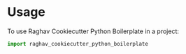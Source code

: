 # Usage

To use Raghav Cookiecutter Python Boilerplate in a project:

```python
import raghav_cookiecutter_python_boilerplate
```
